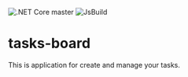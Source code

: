 ![.NET Core master](https://github.com/DmitryKozhin/tasks-board/workflows/.NET%20Core/badge.svg?branch=master)
![JsBuild](https://github.com/DmitryKozhin/tasks-board/workflows/JsBuild/badge.svg?branch=master)
# tasks-board
This is application for create and manage your tasks.
